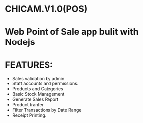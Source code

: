 # CHICAM.V1.0(POS)

# Web Point of Sale app bulit with Nodejs

# FEATURES:
   - Sales validation by admin
   - Staff accounts and permissions.
   - Products and Categories
   - Basic Stock Management
   - Generate Sales Report
   - Product tranfer
   - Filter Transactions by Date Range
   - Receipt Printing.
